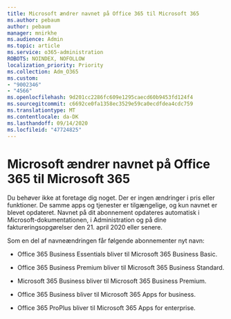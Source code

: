 ```yaml
---
title: Microsoft ændrer navnet på Office 365 til Microsoft 365
ms.author: pebaum
author: pebaum
manager: mnirkhe
ms.audience: Admin
ms.topic: article
ms.service: o365-administration
ROBOTS: NOINDEX, NOFOLLOW
localization_priority: Priority
ms.collection: Adm_O365
ms.custom:
- "9002346"
- "4566"
ms.openlocfilehash: 9d201cc2286fc609e1295caecd60b9453fd124f4
ms.sourcegitcommit: c6692ce0fa1358ec3529e59ca0ecdfdea4cdc759
ms.translationtype: MT
ms.contentlocale: da-DK
ms.lasthandoff: 09/14/2020
ms.locfileid: "47724825"
---
```

# <a name="microsoft-is-renaming-office-365-to-microsoft-365"></a>Microsoft ændrer navnet på Office 365 til Microsoft 365

Du behøver ikke at foretage dig noget. Der er ingen ændringer i pris eller funktioner. De samme apps og tjenester er tilgængelige, og kun navnet er blevet opdateret. Navnet på dit abonnement opdateres automatisk i Microsoft-dokumentationen, i Administration og på dine faktureringsopgørelser den 21. april 2020 eller senere.

Som en del af navneændringen får følgende abonnementer nyt navn:

- Office 365 Business Essentials bliver til Microsoft 365 Business Basic.

- Office 365 Business Premium bliver til Microsoft 365 Business Standard.

- Microsoft 365 Business bliver til Microsoft 365 Business Premium.

- Office 365 Business bliver til Microsoft 365 Apps for business.

- Office 365 ProPlus bliver til Microsoft 365 Apps for enterprise.
